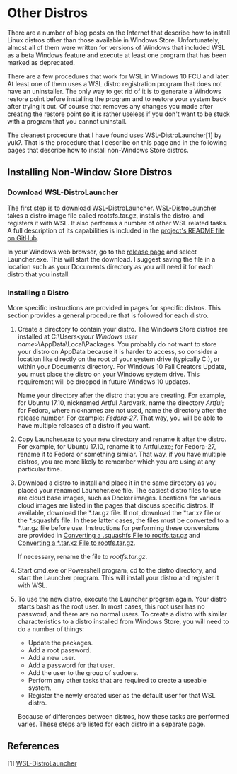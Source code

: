 # Other Distros
There are a number of blog posts on the Internet
that describe how to install Linux distros
other than those available in Windows Store.
Unfortunately, almost all of them were written
for versions of Windows that included WSL as
a beta Windows feature and execute at least one
program that has been marked as deprecated. 

There are a few procedures that work for WSL in
Windows 10 FCU and later. At least one of them uses
a WSL distro registration program that does not have an
uninstaller. The only way to get rid of it is to generate
a Windows restore point before installing the program
and to restore your system back after trying it out. Of course
that removes any changes you made after creating the restore
point so it is rather useless if you don't want to be stuck
with a program that you cannot uninstall.

The cleanest procedure that I have found uses
WSL-DistroLauncher[1] by yuk7. That is the procedure
that I describe on this page and in the following
pages that describe how to install non-Windows Store distros.

## Installing Non-Window Store Distros
### Download WSL-DistroLauncher

The first step is to download WSL-DistroLauncher. WSL-DistroLauncher takes
a distro image file called rootsfs.tar.gz, installs the distro, and registers
it with WSL. It also performs a number of other WSL related tasks. A full
description of its capabilities is included in the [project's README file
on GitHub](https://github.com/yuk7/WSL-DistroLauncher).

In your Windows
web browser, go to the 
[release page](https://github.com/yuk7/WSL-DistroLauncher/releases)
and select Launcher.exe. This will start the download. I suggest saving
the file in a location such as your Documents directory as you will
need it for each distro that you install.

### Installing a Distro
More specific instructions are provided in pages for
specific distros. This section provides a general procedure that
is followed for each distro.

1. Create a directory to contain your distro. The Windows Store distros are 
installed at C:\Users\<*your Windows user name*>\AppData\Local\Packages.
You probably do not want to store your distro on AppData because it is
harder to access, so consider a location like directly on the root of
your system drive (typically C:), or within your Documents directory.
For Windows 10 Fall Creators Update, you must place the distro on your
Windows system drive. This requirement will be dropped in future Windows 10
updates.

    Name your directory after the distro that you are creating. For example,
for Ubuntu 17.10, nicknamed Artful Aardvark, name the directory *Artful*;
for Fedora, where nicknames are not used, name the directory after the
release number. For example: *Fedora-27*. That way, you will be able
to have multiple releases of a distro if you want.

1. Copy Launcher.exe to your new directory and rename it after the distro.
For example, for Ubuntu 17.10, rename it to Artful.exe; for Fedora-27,
rename it to Fedora or something similar. That way, if you have multiple
distros, you are more likely to remember which you are using at any 
particular time.

1. Download a distro to install and place it in the same directory as
you placed your renamed Launcher.exe file.
The easiest distro files to use are cloud base images,
such as Docker images. Locations for various cloud images are listed
in the pages that discuss specific distros. If available, download the 
*.tar.gz file. If not,
download the *tar.xz file or the *.squashfs file. In these latter cases,
the files must be converted to a *.tar.gz file before use. Instructions
for performing these conversions are provided in [Converting a .squashfs 
File to rootfs.tar.gz](0300-Convert-squashfs-File-to-tar.gz.md) and
[Converting a *.tar.xz File to rootfs.tar.gz](
0301-Convert-tar-xz-File-to-tar.gz.md).

      If necessary, rename the file to *rootfs.tar.gz*.

1. Start cmd.exe or Powershell program, cd to the distro
directory, and start the Launcher program. This will install your
distro and register it with WSL.

1. To use the new distro, execute the Launcher program again. Your
distro starts bash as the root user. In most cases, this root user
has no password, and there are no normal users. To create a distro
with similar characteristics to a distro installed from Windows
Store, you will need to do a number of things:

    * Update the packages.
    * Add a root password.
    * Add a new user.
    * Add a password for that user.
    * Add the user to the group of sudoers.
    * Perform any other tasks that are required to create a useable system.
    * Register the newly created user as the default user for that WSL distro.

    Because of differences between distros, how these tasks are performed varies.
These steps are listed
for each distro in a separate page.

## References
[1] [WSL-DistroLauncher](https://github.com/yuk7/WSL-DistroLauncher)
